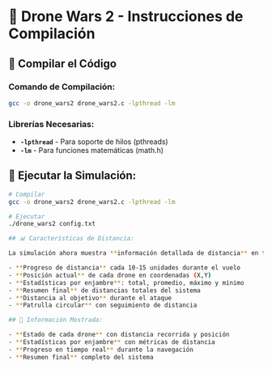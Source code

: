 # 🚁 Drone Wars 2 - Instrucciones de Compilación

## 🔨 Compilar el Código

### Comando de Compilación:
```bash
gcc -o drone_wars2 drone_wars2.c -lpthread -lm
```

### Librerías Necesarias:
- **`-lpthread`** - Para soporte de hilos (pthreads)
- **`-lm`** - Para funciones matemáticas (math.h)

## 🚀 Ejecutar la Simulación:

```bash
# Compilar
gcc -o drone_wars2 drone_wars2.c -lpthread -lm

# Ejecutar
./drone_wars2 config.txt

## 📊 Características de Distancia:

La simulación ahora muestra **información detallada de distancia** en tiempo real:

- **Progreso de distancia** cada 10-15 unidades durante el vuelo
- **Posición actual** de cada drone en coordenadas (X,Y)
- **Estadísticas por enjambre**: total, promedio, máximo y mínimo
- **Resumen final** de distancias totales del sistema
- **Distancia al objetivo** durante el ataque
- **Patrulla circular** con seguimiento de distancia

## 🎯 Información Mostrada:

- **Estado de cada drone** con distancia recorrida y posición
- **Estadísticas por enjambre** con métricas de distancia
- **Progreso en tiempo real** durante la navegación
- **Resumen final** completo del sistema